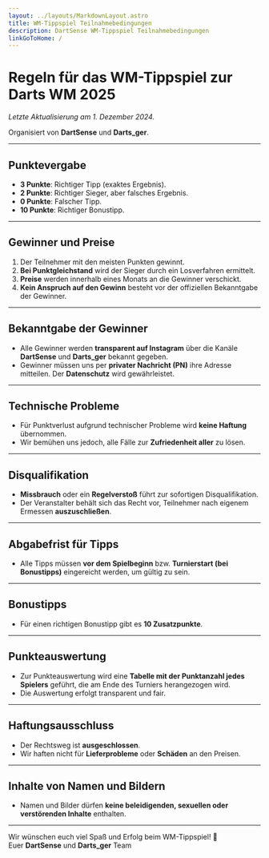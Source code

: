 ```yaml
---
layout: ../layouts/MarkdownLayout.astro
title: WM-Tippspiel Teilnahmebedingungen
description: DartSense WM-Tippspiel Teilnahmebedingungen
linkGoToHome: /
---
```


# Regeln für das WM-Tippspiel zur Darts WM 2025

_Letzte Aktualisierung am 1. Dezember 2024._

Organisiert von **DartSense** und **Darts_ger**.

---

## **Punktevergabe**

- **3 Punkte**: Richtiger Tipp (exaktes Ergebnis).
- **2 Punkte**: Richtiger Sieger, aber falsches Ergebnis.
- **0 Punkte**: Falscher Tipp.
- **10 Punkte**: Richtiger Bonustipp.

---

## **Gewinner und Preise**

1. Der Teilnehmer mit den meisten Punkten gewinnt.
2. **Bei Punktgleichstand** wird der Sieger durch ein Losverfahren ermittelt.
3. **Preise** werden innerhalb eines Monats an die Gewinner verschickt.
4. **Kein Anspruch auf den Gewinn** besteht vor der offiziellen Bekanntgabe der Gewinner.

---

## **Bekanntgabe der Gewinner**

- Alle Gewinner werden **transparent auf Instagram** über die Kanäle **DartSense** und **Darts_ger** bekannt gegeben.
- Gewinner müssen uns per **privater Nachricht (PN)** ihre Adresse mitteilen. Der **Datenschutz** wird gewährleistet.

---

## **Technische Probleme**

- Für Punktverlust aufgrund technischer Probleme wird **keine Haftung** übernommen.
- Wir bemühen uns jedoch, alle Fälle zur **Zufriedenheit aller** zu lösen.

---

## **Disqualifikation**

- **Missbrauch** oder ein **Regelverstoß** führt zur sofortigen Disqualifikation.
- Der Veranstalter behält sich das Recht vor, Teilnehmer nach eigenem Ermessen **auszuschließen**.

---

## **Abgabefrist für Tipps**

- Alle Tipps müssen **vor dem Spielbeginn** bzw. **Turnierstart (bei Bonustipps)** eingereicht werden, um gültig zu sein.

---

## **Bonustipps**

- Für einen richtigen Bonustipp gibt es **10 Zusatzpunkte**.

---

## **Punkteauswertung**

- Zur Punkteauswertung wird eine **Tabelle mit der Punktanzahl jedes Spielers** geführt, die am Ende des Turniers herangezogen wird.
- Die Auswertung erfolgt transparent und fair.

---

## **Haftungsausschluss**

- Der Rechtsweg ist **ausgeschlossen**.
- Wir haften nicht für **Lieferprobleme** oder **Schäden** an den Preisen.

---

## **Inhalte von Namen und Bildern**

- Namen und Bilder dürfen **keine beleidigenden, sexuellen oder verstörenden Inhalte** enthalten.

---

Wir wünschen euch viel Spaß und Erfolg beim WM-Tippspiel! 🎯  
Euer **DartSense** und **Darts_ger** Team

